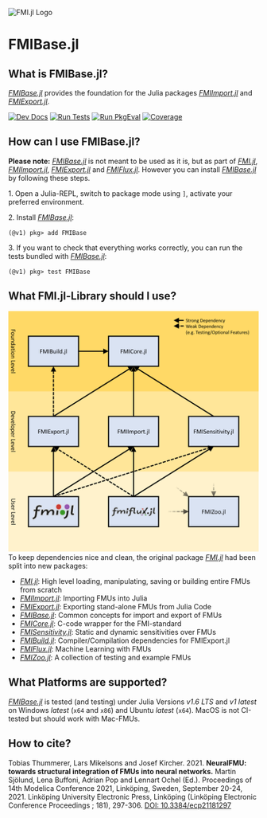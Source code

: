 ![FMI.jl Logo](https://github.com/ThummeTo/FMI.jl/blob/main/logo/dark/fmijl_logo_640_320.png?raw=true "FMI.jl Logo")
# FMIBase.jl

## What is FMIBase.jl?
[*FMIBase.jl*](https://github.com/ThummeTo/FMIBase.jl) provides the foundation for the Julia packages [*FMIImport.jl*](https://github.com/ThummeTo/FMIImport.jl) and [*FMIExport.jl*](https://github.com/ThummeTo/FMIExport.jl).

[![Dev Docs](https://img.shields.io/badge/docs-dev-blue.svg)](https://ThummeTo.github.io/FMI.jl/dev)
[![Run Tests](https://github.com/ThummeTo/FMIBase.jl/actions/workflows/Test.yml/badge.svg)](https://github.com/ThummeTo/FMIBase.jl/actions/workflows/Test.yml)
[![Run PkgEval](https://github.com/ThummeTo/FMIBase.jl/actions/workflows/Eval.yml/badge.svg)](https://github.com/ThummeTo/FMIBase.jl/actions/workflows/Eval.yml)
[![Coverage](https://codecov.io/gh/ThummeTo/FMIBase.jl/branch/main/graph/badge.svg)](https://codecov.io/gh/ThummeTo/FMIBase.jl)

## How can I use FMIBase.jl?
**Please note:** [*FMIBase.jl*](https://github.com/ThummeTo/FMIBase.jl) is not meant to be used as it is, but as part of [*FMI.jl*](https://github.com/ThummeTo/FMI.jl), [*FMIImport.jl*](https://github.com/ThummeTo/FMIImport.jl), [*FMIExport.jl*](https://github.com/ThummeTo/FMIExport.jl) and [*FMIFlux.jl*](https://github.com/ThummeTo/FMIFlux.jl). However you can install [*FMIBase.jl*](https://github.com/ThummeTo/FMIBase.jl) by following these steps.

1\. Open a Julia-REPL, switch to package mode using `]`, activate your preferred environment.

2\. Install [*FMIBase.jl*](https://github.com/ThummeTo/FMIBase.jl):
```julia-repl
(@v1) pkg> add FMIBase
```

3\. If you want to check that everything works correctly, you can run the tests bundled with [*FMIBase.jl*](https://github.com/ThummeTo/FMIBase.jl):
```julia-repl
(@v1) pkg> test FMIBase
```

## What FMI.jl-Library should I use?
![FMI.jl Family](https://github.com/ThummeTo/FMI.jl/blob/main/docs/src/assets/FMI_JL_family.png?raw=true "FMI.jl Family")
To keep dependencies nice and clean, the original package [*FMI.jl*](https://github.com/ThummeTo/FMI.jl) had been split into new packages:
- [*FMI.jl*](https://github.com/ThummeTo/FMI.jl): High level loading, manipulating, saving or building entire FMUs from scratch
- [*FMIImport.jl*](https://github.com/ThummeTo/FMIImport.jl): Importing FMUs into Julia
- [*FMIExport.jl*](https://github.com/ThummeTo/FMIExport.jl): Exporting stand-alone FMUs from Julia Code
- [*FMIBase.jl*](https://github.com/ThummeTo/FMIBase.jl): Common concepts for import and export of FMUs
- [*FMICore.jl*](https://github.com/ThummeTo/FMICore.jl): C-code wrapper for the FMI-standard
- [*FMISensitivity.jl*](https://github.com/ThummeTo/FMISensitivity.jl): Static and dynamic sensitivities over FMUs
- [*FMIBuild.jl*](https://github.com/ThummeTo/FMIBuild.jl): Compiler/Compilation dependencies for FMIExport.jl
- [*FMIFlux.jl*](https://github.com/ThummeTo/FMIFlux.jl): Machine Learning with FMUs
- [*FMIZoo.jl*](https://github.com/ThummeTo/FMIZoo.jl): A collection of testing and example FMUs

## What Platforms are supported?
[*FMIBase.jl*](https://github.com/ThummeTo/FMIBase.jl) is tested (and testing) under Julia Versions *v1.6 LTS* and *v1 latest* on Windows *latest* (`x64` and `x86`) and Ubuntu *latest* (`x64`). MacOS is not CI-tested but should work with Mac-FMUs.

## How to cite?
Tobias Thummerer, Lars Mikelsons and Josef Kircher. 2021. **NeuralFMU: towards structural integration of FMUs into neural networks.** Martin Sjölund, Lena Buffoni, Adrian Pop and Lennart Ochel (Ed.). Proceedings of 14th Modelica Conference 2021, Linköping, Sweden, September 20-24, 2021. Linköping University Electronic Press, Linköping (Linköping Electronic Conference Proceedings ; 181), 297-306. [DOI: 10.3384/ecp21181297](https://doi.org/10.3384/ecp21181297)